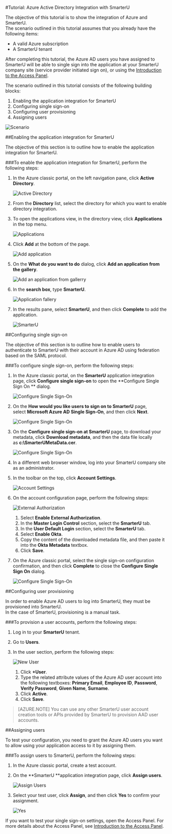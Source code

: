 <properties 
    pageTitle="Tutorial: Azure Active Directory integration with SmarterU | Microsoft Azure" 
    description="Learn how to use SmarterU with Azure Active Directory to enable single sign-on, automated provisioning, and more!" 
    services="active-directory" 
    authors="jeevansd"  
    documentationCenter="na" 
    manager="femila"/>
<tags 
    ms.service="active-directory" 
    ms.devlang="na" 
    ms.topic="article" 
    ms.tgt_pltfrm="na" 
    ms.workload="identity" 
    ms.date="06/29/2016" 
    ms.author="jeedes" />

#Tutorial: Azure Active Directory Integration with SmarterU
  
The objective of this tutorial is to show the integration of Azure and SmarterU.  
The scenario outlined in this tutorial assumes that you already have the following items:

-   A valid Azure subscription
-   A SmarterU tenant
  
After completing this tutorial, the Azure AD users you have assigned to SmarterU will be able to single sign into the application at your SmarterU company site (service provider initiated sign on), or using the [Introduction to the Access Panel](active-directory-saas-access-panel-introduction.md).
  
The scenario outlined in this tutorial consists of the following building blocks:

1.  Enabling the application integration for SmarterU
2.  Configuring single sign-on
3.  Configuring user provisioning
4.  Assigning users

![Scenario](./media/active-directory-saas-smarteru-tutorial/IC777320.png "Scenario")

##Enabling the application integration for SmarterU
  
The objective of this section is to outline how to enable the application integration for SmarterU.

###To enable the application integration for SmarterU, perform the following steps:

1.  In the Azure classic portal, on the left navigation pane, click **Active Directory**.

    ![Active Directory](./media/active-directory-saas-smarteru-tutorial/IC700993.png "Active Directory")

2.  From the **Directory** list, select the directory for which you want to enable directory integration.

3.  To open the applications view, in the directory view, click **Applications** in the top menu.

    ![Applications](./media/active-directory-saas-smarteru-tutorial/IC700994.png "Applications")

4.  Click **Add** at the bottom of the page.

    ![Add application](./media/active-directory-saas-smarteru-tutorial/IC749321.png "Add application")

5.  On the **What do you want to do** dialog, click **Add an application from the gallery**.

    ![Add an application from gallerry](./media/active-directory-saas-smarteru-tutorial/IC749322.png "Add an application from gallerry")

6.  In the **search box**, type **SmarterU**.

    ![Application fallery](./media/active-directory-saas-smarteru-tutorial/IC777321.png "Application fallery")

7.  In the results pane, select **SmarterU**, and then click **Complete** to add the application.

    ![SmarterU](./media/active-directory-saas-smarteru-tutorial/IC777322.png "SmarterU")

##Configuring single sign-on
  
The objective of this section is to outline how to enable users to authenticate to SmarterU with their account in Azure AD using federation based on the SAML protocol.

###To configure single sign-on, perform the following steps:

1.  In the Azure classic portal, on the **SmarterU** application integration page, click **Configure single sign-on** to open the **Configure Single Sign On ** dialog.

    ![Configure Single Sign-On](./media/active-directory-saas-smarteru-tutorial/IC777323.png "Configure Single Sign-On")

2.  On the **How would you like users to sign on to SmarterU** page, select **Microsoft Azure AD Single Sign-On**, and then click **Next**.

    ![Configure Single Sign-On](./media/active-directory-saas-smarteru-tutorial/IC777324.png "Configure Single Sign-On")

3.  On the **Configure single sign-on at SmarterU** page, to download your metadata, click **Download metadata**, and then the data file locally as **c:\\SmarterUMetaData.cer**.

    ![Configure Single Sign-On](./media/active-directory-saas-smarteru-tutorial/IC777325.png "Configure Single Sign-On")

4.  In a different web browser window, log into your SmarterU company site as an administrator.

5.  In the toolbar on the top, click **Account Settings**.

    ![Account Settings](./media/active-directory-saas-smarteru-tutorial/IC777326.png "Account Settings")

6.  On the account configuration page, perform the following steps:

    ![External Authorization](./media/active-directory-saas-smarteru-tutorial/IC777327.png "External Authorization")

    1.  Select **Enable External Authorization**.
    2.  In the **Master Login Control** section, select the **SmarterU** tab.
    3.  In the **User Default Login** section, select the **SmarterU** tab.
    4.  Select **Enable Okta**.
    5.  Copy the content of the downloaded metadata file, and then paste it into the **Okta Metadata** textbox.
    6.  Click **Save**.

7.  On the Azure classic portal, select the single sign-on configuration confirmation, and then click **Complete** to close the **Configure Single Sign On** dialog.

    ![Configure Single Sign-On](./media/active-directory-saas-smarteru-tutorial/IC777328.png "Configure Single Sign-On")

##Configuring user provisioning
  
In order to enable Azure AD users to log into SmarterU, they must be provisioned into SmarterU.  
In the case of SmarterU, provisioning is a manual task.

###To provision a user accounts, perform the following steps:

1.  Log in to your **SmarterU** tenant.

2.  Go to **Users**.

3.  In the user section, perform the following steps:

    ![New User](./media/active-directory-saas-smarteru-tutorial/IC777329.png "New User")

    1.  Click **+User**.
    2.  Type the related attribute values of the Azure AD user account into the following textboxes: **Primary Email**, **Employee ID**, **Password**, **Verify Password**, **Given Name**, **Surname**.
    3.  Click **Active**.
    4.  Click **Save**.

>[AZURE.NOTE] You can use any other SmarterU user account creation tools or APIs provided by SmarterU to provision AAD user accounts.

##Assigning users
  
To test your configuration, you need to grant the Azure AD users you want to allow using your application access to it by assigning them.

###To assign users to SmarterU, perform the following steps:

1.  In the Azure classic portal, create a test account.

2.  On the **SmarterU **application integration page, click **Assign users**.

    ![Assign Users](./media/active-directory-saas-smarteru-tutorial/IC777330.png "Assign Users")

3.  Select your test user, click **Assign**, and then click **Yes** to confirm your assignment.

    ![Yes](./media/active-directory-saas-smarteru-tutorial/IC767830.png "Yes")
  
If you want to test your single sign-on settings, open the Access Panel. For more details about the Access Panel, see [Introduction to the Access Panel](active-directory-saas-access-panel-introduction.md).